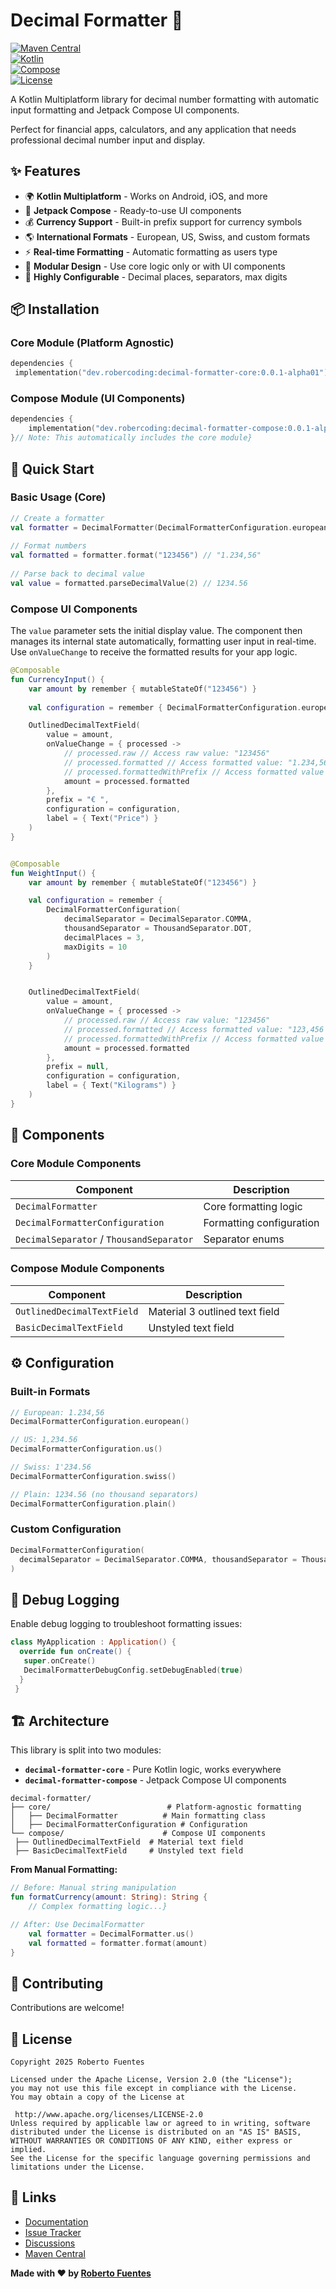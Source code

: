 # Decimal Formatter 🔢

[![Maven Central](https://img.shields.io/maven-central/v/dev.robercoding/decimal-formatter-core)](https://search.maven.org/search?q=g:dev.robercoding%20AND%20a:decimal-formatter-*)  
[![Kotlin](https://img.shields.io/badge/kotlin-multiplatform-blue)](https://kotlinlang.org/docs/multiplatform.html)  
[![Compose](https://img.shields.io/badge/compose-multiplatform-green)](https://www.jetbrains.com/lp/compose-multiplatform/)  
[![License](https://img.shields.io/badge/License-Apache%202.0-blue.svg)](https://opensource.org/licenses/Apache-2.0)

A Kotlin Multiplatform library for decimal number formatting with automatic input formatting and Jetpack Compose UI components.

Perfect for financial apps, calculators, and any application that needs professional decimal number input and display.

## ✨ Features

- 🌍 **Kotlin Multiplatform** - Works on Android, iOS, and more
- 🎨 **Jetpack Compose** - Ready-to-use UI components
- 💰 **Currency Support** - Built-in prefix support for currency symbols
- 🌎 **International Formats** - European, US, Swiss, and custom formats
- ⚡ **Real-time Formatting** - Automatic formatting as users type
- 🧩 **Modular Design** - Use core logic only or with UI components
- 🔧 **Highly Configurable** - Decimal places, separators, max digits

## 📦 Installation

### Core Module (Platform Agnostic)
```kotlin  
dependencies {  
 implementation("dev.robercoding:decimal-formatter-core:0.0.1-alpha01")}  
```  

### Compose Module (UI Components)
```kotlin  
dependencies {
    implementation("dev.robercoding:decimal-formatter-compose:0.0.1-alpha01")
}// Note: This automatically includes the core module}  
```  

## 🚀 Quick Start

### Basic Usage (Core)

```kotlin   
// Create a formatter  
val formatter = DecimalFormatter(DecimalFormatterConfiguration.european())  
  
// Format numbers  
val formatted = formatter.format("123456") // "1.234,56"  
  
// Parse back to decimal value  
val value = formatted.parseDecimalValue(2) // 1234.56  
```  

### Compose UI Components

The `value` parameter sets the initial display value. The component then manages its internal state automatically, formatting user input in real-time. Use `onValueChange` to receive the formatted results for your app logic.

```kotlin  
@Composable
fun CurrencyInput() {
    var amount by remember { mutableStateOf("123456") }
    
    val configuration = remember { DecimalFormatterConfiguration.european() }

    OutlinedDecimalTextField(
        value = amount,
        onValueChange = { processed ->
            // processed.raw // Access raw value: "123456"
            // processed.formatted // Access formatted value: "1.234,56"  
            // processed.formattedWithPrefix // Access formatted value with prefix: "€ 1.234,56"
            amount = processed.formatted
        },
        prefix = "€ ",
        configuration = configuration,
        label = { Text("Price") }
    )
}


@Composable
fun WeightInput() {
    var amount by remember { mutableStateOf("123456") }

    val configuration = remember { 
        DecimalFormatterConfiguration(
            decimalSeparator = DecimalSeparator.COMMA,
            thousandSeparator = ThousandSeparator.DOT,
            decimalPlaces = 3,
            maxDigits = 10
        ) 
    }


    OutlinedDecimalTextField(
        value = amount,
        onValueChange = { processed ->
            // processed.raw // Access raw value: "123456"
            // processed.formatted // Access formatted value: "123,456  
            // processed.formattedWithPrefix // Access formatted value with prefix: "123,456"
            amount = processed.formatted
        },
        prefix = null,
        configuration = configuration,
        label = { Text("Kilograms") }
    )
}
```  

## 🎯 Components

### Core Module Components

| Component | Description |  
|-----------|-------------|  
| `DecimalFormatter` | Core formatting logic |  
| `DecimalFormatterConfiguration` | Formatting configuration |  
| `DecimalSeparator` / `ThousandSeparator` | Separator enums |  

### Compose Module Components

| Component | Description |  
|-----------|-------------|  
| `OutlinedDecimalTextField` | Material 3 outlined text field |  
| `BasicDecimalTextField` | Unstyled text field |    

## ⚙️ Configuration

### Built-in Formats

```kotlin  
// European: 1.234,56  
DecimalFormatterConfiguration.european()

// US: 1,234.56
DecimalFormatterConfiguration.us()

// Swiss: 1'234.56  
DecimalFormatterConfiguration.swiss()

// Plain: 1234.56 (no thousand separators)  
DecimalFormatterConfiguration.plain()
```  

### Custom Configuration

```kotlin  
DecimalFormatterConfiguration(  
  decimalSeparator = DecimalSeparator.COMMA, thousandSeparator = ThousandSeparator.SPACE, decimalPlaces = 3, maxDigits = 10
)  
```

## 🐛 Debug Logging

Enable debug logging to troubleshoot formatting issues:

```kotlin  
class MyApplication : Application() {  
  override fun onCreate() {  
   super.onCreate()
   DecimalFormatterDebugConfig.setDebugEnabled(true)
  }
 }
```  

## 🏗️ Architecture

This library is split into two modules:

- **`decimal-formatter-core`** - Pure Kotlin logic, works everywhere
- **`decimal-formatter-compose`** - Jetpack Compose UI components

```  
decimal-formatter/  
├── core/                          # Platform-agnostic formatting  
│   ├── DecimalFormatter          # Main formatting class 
│   ├── DecimalFormatterConfiguration # Configuration  
└── compose/                      # Compose UI components  
 ├── OutlinedDecimalTextField  # Material text field 
 ├── BasicDecimalTextField     # Unstyled text field 
```  

**From Manual Formatting:**
```kotlin  
// Before: Manual string manipulation  
fun formatCurrency(amount: String): String {
    // Complex formatting logic...}  

// After: Use DecimalFormatter  
    val formatter = DecimalFormatter.us()
    val formatted = formatter.format(amount)
}
```  

## 🤝 Contributing

Contributions are welcome!

## 📄 License

```  
Copyright 2025 Roberto Fuentes  
  
Licensed under the Apache License, Version 2.0 (the "License");  
you may not use this file except in compliance with the License.  
You may obtain a copy of the License at  
  
 http://www.apache.org/licenses/LICENSE-2.0  
Unless required by applicable law or agreed to in writing, software  
distributed under the License is distributed on an "AS IS" BASIS,  
WITHOUT WARRANTIES OR CONDITIONS OF ANY KIND, either express or implied.  
See the License for the specific language governing permissions and  
limitations under the License.  
```  

## 🔗 Links

- [Documentation](https://github.com/robercoding/decimal-formatter/wiki)
- [Issue Tracker](https://github.com/robercoding/decimal-formatter/issues)
- [Discussions](https://github.com/robercoding/decimal-formatter/discussions)
- [Maven Central](https://search.maven.org/search?q=g:dev.robercoding%20AND%20a:decimal-formatter-*)

**Made with ❤️ by [Roberto Fuentes](https://github.com/robercoding)**